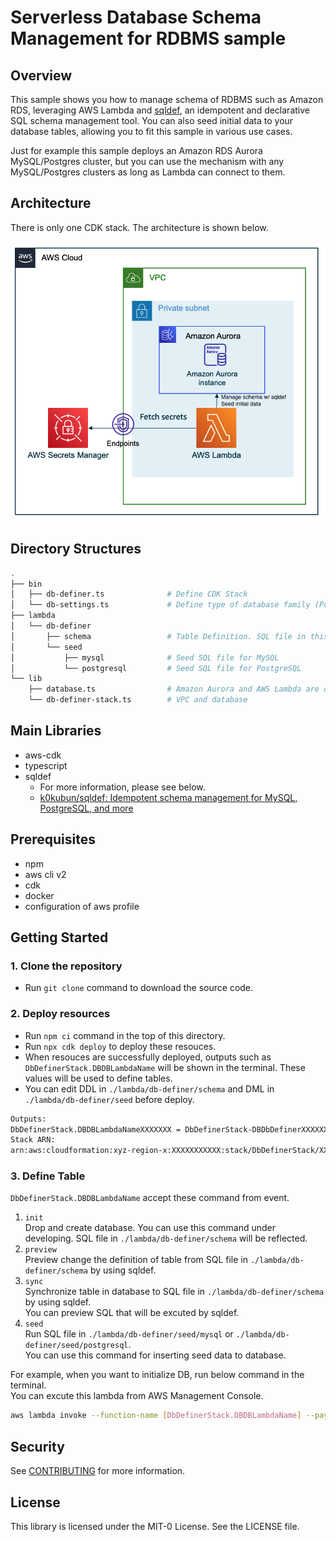 # Serverless Database Schema Management for RDBMS sample

## Overview
This sample shows you how to manage schema of RDBMS such as Amazon RDS, leveraging AWS Lambda and [sqldef](https://github.com/k0kubun/sqldef), an idempotent and declarative SQL schema management tool.
You can also seed initial data to your database tables, allowing you to fit this sample in various use cases.

Just for example this sample deploys an Amazon RDS Aurora MySQL/Postgres cluster, but you can use the mechanism with any MySQL/Postgres clusters as long as Lambda can connect to them.

## Architecture

There is only one CDK stack. The architecture is shown below.

![Architecture](./imgs/architecture.png)

## Directory Structures

```sh
.
├── bin
│   ├── db-definer.ts              # Define CDK Stack
│   └── db-settings.ts             # Define type of database family (PostgreSQL, MySQL) settings
├── lambda
│   └── db-definer
│       ├── schema                 # Table Definition. SQL file in this folder will be executed
│       └── seed
│           ├── mysql              # Seed SQL file for MySQL
│           └── postgresql         # Seed SQL file for PostgreSQL
└── lib
    ├── database.ts                # Amazon Aurora and AWS Lambda are defined here
    └── db-definer-stack.ts        # VPC and database

```

## Main Libraries

- aws-cdk
- typescript
- sqldef
  - For more information, please see below.
  - [k0kubun/sqldef: Idempotent schema management for MySQL, PostgreSQL, and more](https://github.com/k0kubun/sqldef)

## Prerequisites

- npm
- aws cli v2
- cdk
- docker
- configuration of aws profile

## Getting Started

### 1. Clone the repository

- Run `git clone` command to download the source code.

### 2. Deploy resources

- Run `npm ci` command in the top of this directory.
- Run `npx cdk deploy` to deploy these resouces.
- When resouces are successfully deployed, outputs such as `DbDefinerStack.DBDBLambdaName` will be shown in the terminal. These values will be used to define tables.
- You can edit DDL in `./lambda/db-definer/schema` and DML in `./lambda/db-definer/seed` before deploy.

```sh
Outputs:
DbDefinerStack.DBDBLambdaNameXXXXXXX = DbDefinerStack-DBDbDefinerXXXXXX
Stack ARN:
arn:aws:cloudformation:xyz-region-x:XXXXXXXXXXX:stack/DbDefinerStack/XXXXXXXXXXXXXXXXXX
```

### 3. Define Table

`DbDefinerStack.DBDBLambdaName` accept these command from event.

1. `init`  
    Drop and create database. You can use this command under developing.
    SQL file in `./lambda/db-definer/schema` will be reflected.
2. `preview`  
    Preview change the definition of table from SQL file in `./lambda/db-definer/schema` by using sqldef.
3. `sync`  
    Synchronize table in database to SQL file in `./lambda/db-definer/schema` by using sqldef.  
    You can preview SQL that will be excuted by sqldef.
4. `seed`  
    Run SQL file in `./lambda/db-definer/seed/mysql` or `./lambda/db-definer/seed/postgresql`.  
    You can use this command for inserting seed data to database.

For example, when you want to initialize DB, run below command in the terminal.  
You can excute this lambda from AWS Management Console.

```sh
aws lambda invoke --function-name [DbDefinerStack.DBDBLambdaName] --payload '{"command":"init"}' --cli-binary-format raw-in-base64-out res.txt
```

## Security

See [CONTRIBUTING](CONTRIBUTING.md#security-issue-notifications) for more information.

## License

This library is licensed under the MIT-0 License. See the LICENSE file.
